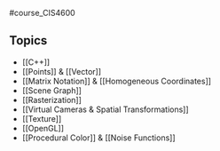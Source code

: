 #course_CIS4600

## Topics
- [[C++]] 
- [[Points]] & [[Vector]] 
- [[Matrix Notation]] & [[Homogeneous Coordinates]]
- [[Scene Graph]] 
- [[Rasterization]]
- [[Virtual Cameras & Spatial Transformations]] 
- [[Texture]]
- [[OpenGL]]
- [[Procedural Color]] & [[Noise Functions]]